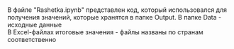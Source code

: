 <br> В файле "Rashetka.ipynb" представлен код, который использовался для получения значений, которые хранятся в папке Output. В папке Data - исходные данные
<br> В Excel-файлах итоговые значения - файлы названы по странам соответственно
